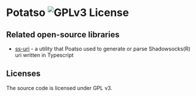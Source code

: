 # Potatso ![GPLv3 License](https://img.shields.io/badge/License-GPLv3-blue.svg)

## Related open-source libraries
* [ss-uri](https://github.com/icodesign/ss-uri) - a utility that Poatso used to generate or parse Shadowsocks(R) uri written in Typescript

## Licenses
The source code is licensed under GPL v3.

